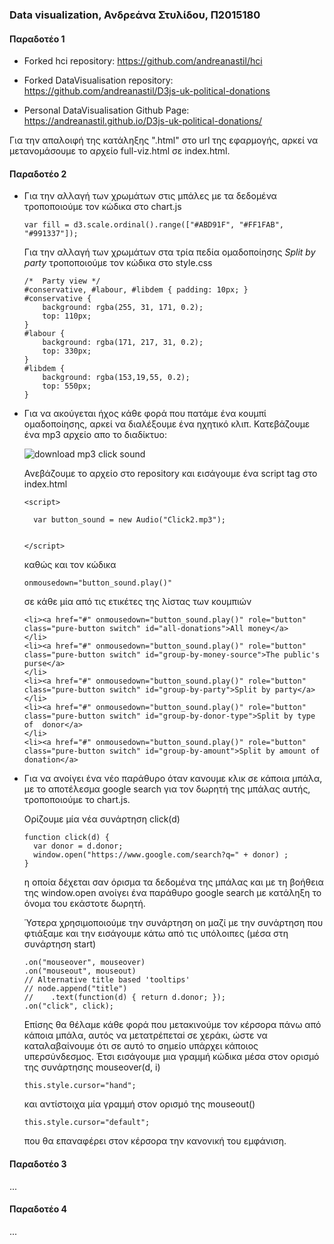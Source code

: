 ### Data visualization, Ανδρεάνα Στυλίδου, Π2015180

#### Παραδοτέο 1 

* Forked hci repository: https://github.com/andreanastil/hci
 
* Forked DataVisualisation repository: https://github.com/andreanastil/D3js-uk-political-donations

* Personal DataVisualisation Github Page: https://andreanastil.github.io/D3js-uk-political-donations/

Για την απαλοιφή της κατάληξης ".html" στο url της εφαρμογής, αρκεί να μετανομάσουμε το αρχείο full-viz.html σε index.html.
#### Παραδοτέο 2

* Για την αλλαγή των χρωμάτων στις μπάλες με τα δεδομένα τροποποιούμε τον κώδικα στο chart.js

  ```
  var fill = d3.scale.ordinal().range(["#ABD91F", "#FF1FAB", "#991337"]);
  ```
  Για την αλλαγή των χρωμάτων στα τρία πεδία ομαδοποίησης *Split by party* τροποποιούμε τον κώδικα στο style.css
  
  ```
  /*  Party view */
  #conservative, #labour, #libdem { padding: 10px; }
  #conservative {
      background: rgba(255, 31, 171, 0.2);
      top: 110px;
  }
  #labour {
      background: rgba(171, 217, 31, 0.2);
      top: 330px;
  }
  #libdem {
      background: rgba(153,19,55, 0.2);
      top: 550px;
  }
  ```
* Για να ακούγεται ήχος κάθε φορά που πατάμε ένα κουμπί ομαδοποίησης, αρκεί να διαλέξουμε ένα ηχητικό κλιπ.
  Κατεβάζουμε ένα mp3 αρχείο απο το διαδίκτυο: 

  ![download mp3 click sound](https://user-images.githubusercontent.com/22656813/31944348-6d9ea0aa-b8d4-11e7-82a2-1b131ccf83c2.PNG)


  Ανεβάζουμε το αρχείο στο repository και εισάγουμε ένα script tag στο index.html

  ```
  <script>		
    
    var button_sound = new Audio("Click2.mp3");
        
    
  </script>
  ```
  καθώς και τον κώδικα 
  ```
  onmousedown="button_sound.play()"
  ```
  σε κάθε μία από τις ετικέτες <a></a> της λίστας των κουμπιών  

  ```
  <li><a href="#" onmousedown="button_sound.play()" role="button" class="pure-button switch" id="all-donations">All money</a>
  </li>
  <li><a href="#" onmousedown="button_sound.play()" role="button" class="pure-button switch" id="group-by-money-source">The public's     purse</a> 
  </li>
  <li><a href="#" onmousedown="button_sound.play()" role="button" class="pure-button switch" id="group-by-party">Split by party</a>
  </li>
  <li><a href="#" onmousedown="button_sound.play()" role="button" class="pure-button switch" id="group-by-donor-type">Split by type of  donor</a>
  </li>
  <li><a href="#" onmousedown="button_sound.play()" role="button" class="pure-button switch" id="group-by-amount">Split by amount of  donation</a>
  ```    
* Για να ανοίγει ένα νέο παράθυρο όταν κανουμε κλικ σε κάποια μπάλα, με το αποτέλεσμα google search για τον δωρητή της μπάλας αυτής,
  τροποποιούμε το chart.js.
  
  Ορίζουμε μία νέα συνάρτηση click(d)
  
  ```
  function click(d) {
	var donor = d.donor;
	window.open("https://www.google.com/search?q=" + donor) ;
  }
  ```
  η οποία δέχεται σαν όρισμα τα δεδομένα της μπάλας και με τη βοήθεια της window.open ανοίγει ένα παράθυρο google search με
  κατάληξη το όνομα του εκάστοτε δωρητή.
  
  Ύστερα χρησιμοποιούμε την συνάρτηση on μαζί με την συνάρτηση που φτιάξαμε και την εισάγουμε κάτω από τις υπόλοιπες (μέσα στη συνάρτηση
  start)
  
  ```
  .on("mouseover", mouseover)
  .on("mouseout", mouseout)
  // Alternative title based 'tooltips'
  // node.append("title")
  //	.text(function(d) { return d.donor; });
  .on("click", click);
  ```
  Επίσης θα θέλαμε κάθε φορά που μετακινούμε τον κέρσορα πάνω από κάποια μπάλα, αυτός να μετατρέπεταi σε χεράκι, ώστε να καταλαβαίνουμε   ότι σε αυτό το σημείο υπάρχει κάποιος υπερσύνδεσμος. Έτσι εισάγουμε μια γραμμή κώδικα μέσα στον ορισμό της συνάρτησης mouseover(d, i)
  
  ```
  this.style.cursor="hand";
  ```
  
  και αντίστοιχα μία γραμμή στον ορισμό της mouseout()
  
  ```
  this.style.cursor="default";
  ```
  που θα επαναφέρει στον κέρσορα την κανονική του εμφάνιση.
  
  
#### Παραδοτέο 3
...
#### Παραδοτέο 4 
...
